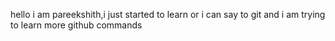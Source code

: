 hello i am pareekshith,i just started to learn or i can say to git and i am trying to learn more github commands 